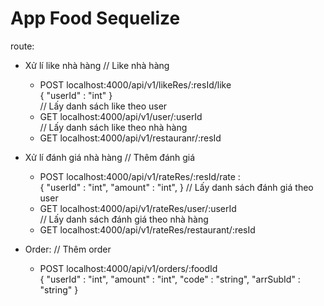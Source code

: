 # App Food Sequelize
route:
  - Xử lí like nhà hàng
  // Like nhà hàng
    + POST localhost:4000/api/v1/likeRes/:resId/like  
      { 
        "userId" : "int" 
      }                 
  // Lấy danh sách like theo user
    + GET localhost:4000/api/v1/user/:userId          
  // Lấy danh sách like theo nhà hàng    
    + GET localhost:4000/api/v1/restauranr/:resId         
    
  - Xử lí đánh giá nhà hàng
  // Thêm đánh giá      
    + POST localhost:4000/api/v1/rateRes/:resId/rate   :         
      { 
        "userId" : "int",
        "amount" : "int",
      }
  // Lấy danh sách đánh giá theo user     
    + GET localhost:4000/api/v1/rateRes/user/:userId  
  // Lấy danh sách đánh giá theo nhà hàng      
    + GET localhost:4000/api/v1/rateRes/restaurant/:resId   
  
  - Order:
  // Thêm order 
    + POST localhost:4000/api/v1/orders/:foodId                          
    { 
        "userId" : "int",
        "amount" : "int",
        "code" : "string",
        "arrSubId" : "string"
      }
       